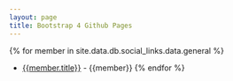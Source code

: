```yaml
---
layout: page
title: Bootstrap 4 Github Pages
---
```

{% for member in site.data.db.social_links.data.general %}
  * [{{member.title}}]({{member.url}}) - {{member}}
{% endfor %}
